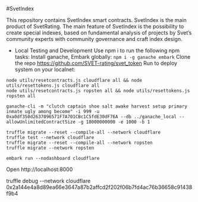 #SvetIndex

This repository contains SvetIndex smart contracts. SvetIndex is the main product of SvetRating. The main feature of SvetIndex is the possibility to create special indexes, based on fundamental analysis of projects by Svet’s community experts  with community governance and craft index design.

- Local Testing and Development
Use npm i to run the following npm tasks:
Install ganache, Embark globally:
`npm i -g ganache embark`
 Clone the repo https://github.com/SVET-rating/svet_token
Run to deploy system on your localnet:
```
node utils/resetcontracts.js cloudflare all && node utils/resettokens.js cloudflare all
node utils/resetcontracts.js ropsten all && node utils/resettokens.js ropsten all

ganache-cli -m "clutch captain shoe salt awake harvest setup primary inmate ugly among become" -i 999 -u 0xa0df350d2637096571F7A701CBc1C5fdE30dF76A --db ../ganache_local --allowUnlimitedContractSize -g 18000000000 -e 1000 -b 1

truffle migrate --reset --compile-all --network cloudflare
truffle test --network cloudflare
truffle migrate --reset --compile-all --network ropsten
truffle migrate --network ropsten

embark run --nodashboard cloudflare
```

Open http://localhost:8000

truffle debug --network cloudflare 0x2a144e4a8d89ea66e3647a87b2affcd2f202f06b7fd4ac76b36658c91438f9b4
